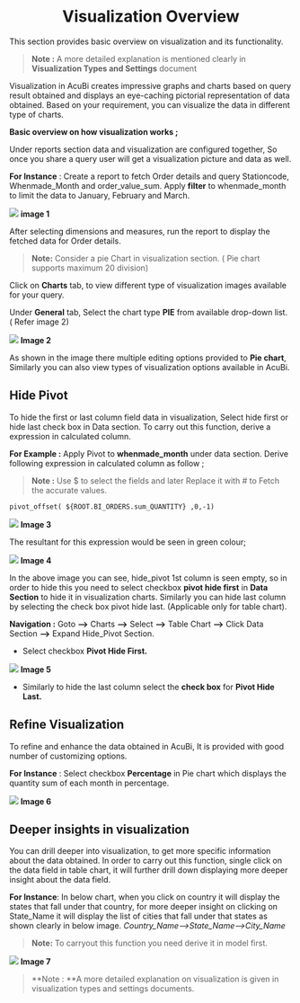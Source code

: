 


<center><h1>Visualization Overview</h1></center>

This section provides basic overview on visualization and its functionality.

> **Note :**  A more detailed explanation is mentioned clearly in **Visualization Types and Settings** document

Visualization in AcuBi creates impressive graphs and charts based on query result obtained and displays an eye-caching pictorial representation of data obtained. Based on your requirement, you can visualize the data in different type of charts.

**Basic overview on how visualization works ;**

Under reports section data and visualization are configured together, So once you share a query user will get a visualization picture and data as well.

**For Instance** :  Create a report to fetch Order details and query Stationcode, Whenmade_Month and order_value_sum. Apply **filter** to whenmade_month to limit the data  to January, February and March. 

![
](https://raw.githubusercontent.com/sv18042016/fp1/588793b3bdaa6683973fbe70ceaf6b591ff25fb2/images/New_version5/UD_Visualisation_Overview_Image1.png)
**image 1**

After selecting dimensions and measures, run the report to display the fetched data for Order details.

> **Note:** Consider a pie Chart in visualization section. ( Pie chart supports maximum 20 division)

Click on **Charts** tab, to view different type of visualization images available for your query.
 
Under **General** tab, Select the chart type **PIE** from available drop-down list. ( Refer image 2)

![
](https://raw.githubusercontent.com/sv18042016/fp1/588793b3bdaa6683973fbe70ceaf6b591ff25fb2/images/New_version5/UD_Visualisation_Overview_Image2.png)
**Image 2**

As shown in the image there multiple editing options provided to **Pie chart**, Similarly you can also view types of visualization options available in AcuBi.

## Hide Pivot

To hide the first or last column field data  in visualization, Select hide first or hide last check box in Data section. 
To carry out this function, derive a expression in calculated column.

**For Example :**  Apply Pivot to **whenmade_month** under data section. 
Derive following expression  in calculated column as follow ;

>**Note :** Use $ to select the fields and later Replace it with # to Fetch the accurate values.	
```
pivot_offset( ${ROOT.BI_ORDERS.sum_QUANTITY} ,0,-1)
```
![
](https://raw.githubusercontent.com/sv18042016/fp1/ba6e2d3a06a7fd83e84e6344095e5c673abbea8d/images/New_version5/UD_Visualisation_Overview_Image3.png)
**Image 3**

The resultant for this expression would be seen in green colour;

![
](https://raw.githubusercontent.com/sv18042016/fp1/e9c507879e500b4be6a758a27d99c4ddb4806335/images/New_version5/UD_Visualisation_Overview_Image4.png)
**Image 4**

In the above image you can see, hide_pivot 1st column is seen empty, so in order to hide this you need to select checkbox **pivot hide first** in **Data Section** to hide it in visualization charts. Similarly you can hide last column by selecting the check box pivot hide last. (Applicable only for table chart). 

**Navigation :** Goto **-->** Charts **-->** Select **-->** Table Chart **-->** Click Data Section **-->** Expand Hide_Pivot Section.

   - Select checkbox **Pivot Hide First.**

![
](https://raw.githubusercontent.com/sv18042016/fp1/18aaf7e8bc6bd4b6048871846de1fb606759f055/images/New_version5/UD_Visualisation_Overview_Image5.png)
**Image 5**

  - Similarly to hide the last column select the **check box** for **Pivot Hide Last.**

## Refine Visualization

To refine and enhance the data obtained in AcuBi, It is provided with good number of customizing options.

**For Instance** : Select checkbox **Percentage** in Pie chart which displays the quantity sum of each month in percentage. 

![
](https://raw.githubusercontent.com/sv18042016/fp1/caef96a364da60995f83c18399b0f6c4b340ea46/images/New_version5/UD_Visualisation_Overview_Image6.png)
**Image 6**
## Deeper insights in visualization

You can drill deeper into visualization, to get more specific information about the data obtained. In order to carry out this function, single click on the data field in table chart, it will further drill down displaying more deeper insight about the data field.

**For Instance**: In below chart, when you click on country it will display the states that fall under that country, for more deeper insight on clicking on State_Name it will display the list of cities that fall under that states as shown clearly in below image.
*Country_Name-->State_Name-->City_Name*

 > **Note:**  To carryout this function you need derive it in model first.

![
](https://raw.githubusercontent.com/sv18042016/fp1/7c0acf39f26482bbef006df3ae981d22e8067f00/images/New_version5/UD_Visualisation_Overview_Image7.png)
**Image 7**

> **Note : **A more detailed explanation on visualization is given in visualization types and settings documents.
<!--stackedit_data:
eyJoaXN0b3J5IjpbLTExMzQ5MzMyODksNTE3NjE3MywtNDM4OD
M5NjEyLC0xOTc3Nzk3MjM1LC0xNjczNDMzODEyLDEyMzA0NzAy
MzQsLTEzNTUxNjQ4ODQsLTExNzE3ODIwMDIsLTExOTA0NTI5OT
MsLTYwOTc1NTEwLDg4MzY1NzIzOSwxNjI5MDQ4MDkxLDE1MzIx
NDk3NDksLTE0ODE2MDEwNTgsMzEyOTQwMjUxLC05MzQ5NzExMj
AsMTU3OTgzMTU5NCwxMjkzOTc2NjI3LDE4MDI0NzM0NDUsMjY2
ODg4Njc2XX0=
-->